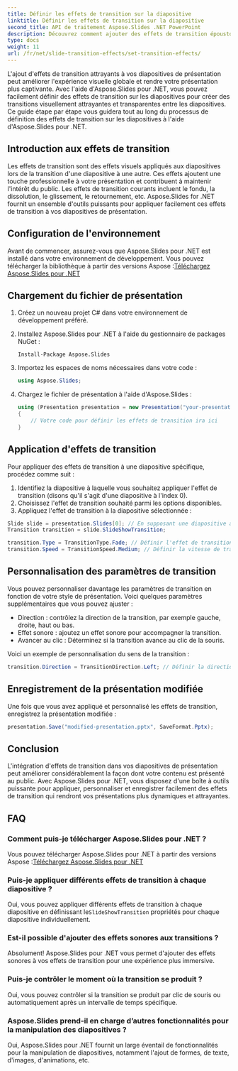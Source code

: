 ```yaml
---
title: Définir les effets de transition sur la diapositive
linktitle: Définir les effets de transition sur la diapositive
second_title: API de traitement Aspose.Slides .NET PowerPoint
description: Découvrez comment ajouter des effets de transition époustouflants à vos diapositives de présentation à l'aide d'Aspose.Slides pour .NET. Guide étape par étape avec des exemples de code. Élevez vos présentations dès aujourd’hui !
type: docs
weight: 11
url: /fr/net/slide-transition-effects/set-transition-effects/
---
```

L'ajout d'effets de transition attrayants à vos diapositives de présentation peut améliorer l'expérience visuelle globale et rendre votre présentation plus captivante. Avec l'aide d'Aspose.Slides pour .NET, vous pouvez facilement définir des effets de transition sur les diapositives pour créer des transitions visuellement attrayantes et transparentes entre les diapositives. Ce guide étape par étape vous guidera tout au long du processus de définition des effets de transition sur les diapositives à l'aide d'Aspose.Slides pour .NET.

## Introduction aux effets de transition

Les effets de transition sont des effets visuels appliqués aux diapositives lors de la transition d'une diapositive à une autre. Ces effets ajoutent une touche professionnelle à votre présentation et contribuent à maintenir l'intérêt du public. Les effets de transition courants incluent le fondu, la dissolution, le glissement, le retournement, etc. Aspose.Slides for .NET fournit un ensemble d'outils puissants pour appliquer facilement ces effets de transition à vos diapositives de présentation.

## Configuration de l'environnement

Avant de commencer, assurez-vous que Aspose.Slides pour .NET est installé dans votre environnement de développement. Vous pouvez télécharger la bibliothèque à partir des versions Aspose :[Téléchargez Aspose.Slides pour .NET](https://releases.aspose.com/slides/net/)

## Chargement du fichier de présentation

1. Créez un nouveau projet C# dans votre environnement de développement préféré.
2. Installez Aspose.Slides pour .NET à l'aide du gestionnaire de packages NuGet :
   ```
   Install-Package Aspose.Slides
   ```

3. Importez les espaces de noms nécessaires dans votre code :
   ```csharp
   using Aspose.Slides;
   ```

4. Chargez le fichier de présentation à l'aide d'Aspose.Slides :
   ```csharp
   using (Presentation presentation = new Presentation("your-presentation.pptx"))
   {
       // Votre code pour définir les effets de transition ira ici
   }
   ```

## Application d'effets de transition

Pour appliquer des effets de transition à une diapositive spécifique, procédez comme suit :

1. Identifiez la diapositive à laquelle vous souhaitez appliquer l'effet de transition (disons qu'il s'agit d'une diapositive à l'index 0).
2. Choisissez l'effet de transition souhaité parmi les options disponibles.
3. Appliquez l'effet de transition à la diapositive sélectionnée :

```csharp
Slide slide = presentation.Slides[0]; // En supposant une diapositive à l'index 0
Transition transition = slide.SlideShowTransition;

transition.Type = TransitionType.Fade; // Définir l'effet de transition
transition.Speed = TransitionSpeed.Medium; // Définir la vitesse de transition
```

## Personnalisation des paramètres de transition

Vous pouvez personnaliser davantage les paramètres de transition en fonction de votre style de présentation. Voici quelques paramètres supplémentaires que vous pouvez ajuster :

- Direction : contrôlez la direction de la transition, par exemple gauche, droite, haut ou bas.
- Effet sonore : ajoutez un effet sonore pour accompagner la transition.
- Avancer au clic : Déterminez si la transition avance au clic de la souris.

Voici un exemple de personnalisation du sens de la transition :

```csharp
transition.Direction = TransitionDirection.Left; // Définir la direction de la transition
```

## Enregistrement de la présentation modifiée

Une fois que vous avez appliqué et personnalisé les effets de transition, enregistrez la présentation modifiée :

```csharp
presentation.Save("modified-presentation.pptx", SaveFormat.Pptx);
```

## Conclusion

L'intégration d'effets de transition dans vos diapositives de présentation peut améliorer considérablement la façon dont votre contenu est présenté au public. Avec Aspose.Slides pour .NET, vous disposez d'une boîte à outils puissante pour appliquer, personnaliser et enregistrer facilement des effets de transition qui rendront vos présentations plus dynamiques et attrayantes.

## FAQ

### Comment puis-je télécharger Aspose.Slides pour .NET ?

 Vous pouvez télécharger Aspose.Slides pour .NET à partir des versions Aspose :[Téléchargez Aspose.Slides pour .NET](https://releases.aspose.com/slides/net/)

### Puis-je appliquer différents effets de transition à chaque diapositive ?

 Oui, vous pouvez appliquer différents effets de transition à chaque diapositive en définissant le`SlideShowTransition` propriétés pour chaque diapositive individuellement.

### Est-il possible d'ajouter des effets sonores aux transitions ?

Absolument! Aspose.Slides pour .NET vous permet d'ajouter des effets sonores à vos effets de transition pour une expérience plus immersive.

### Puis-je contrôler le moment où la transition se produit ?

Oui, vous pouvez contrôler si la transition se produit par clic de souris ou automatiquement après un intervalle de temps spécifique.

### Aspose.Slides prend-il en charge d’autres fonctionnalités pour la manipulation des diapositives ?

Oui, Aspose.Slides pour .NET fournit un large éventail de fonctionnalités pour la manipulation de diapositives, notamment l'ajout de formes, de texte, d'images, d'animations, etc.
